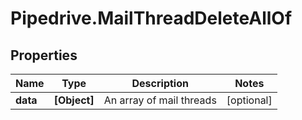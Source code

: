 # Pipedrive.MailThreadDeleteAllOf

## Properties

Name | Type | Description | Notes
------------ | ------------- | ------------- | -------------
**data** | **[Object]** | An array of mail threads | [optional] 


